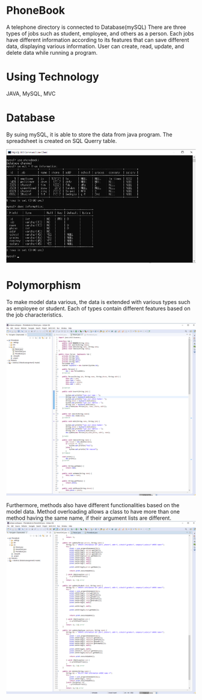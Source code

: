 # PhoneBook
A telephone directory is connected to Database(mySQL)
There are three types of jobs such as student, employee, and others as a person.
Each jobs have different information according to its features that can save different data,
displaying various information.
User can create, read, update, and delete data while running a program.

# Using Technology
JAVA, MySQL, MVC

# Database
By suing mySQL, it is able to store the data from java program.
The spreadsheet is created on SQL Querry table.

![guide1](./img/db.png)

# Polymorphism 
To make model data various, the data is extended with various types such as employee or student.
Each of types contain different features based on the job characteristics.

![guide2](./img/Overriding.png)

Furthermore, methods also have different functionalities based on the model data.
Method overloading allows a class to have more than one method having the same name, if their argument lists are different.
![guide3](./img/Overloading.png)


